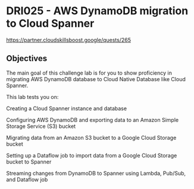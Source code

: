 # DRI025 - AWS DynamoDB migration to Cloud Spanner
https://partner.cloudskillsboost.google/quests/265

## Objectives
The main goal of this challenge lab is for you to show proficiency in migrating AWS DynamoDB database to Cloud Native Database like Cloud Spanner.

This lab tests you on:

Creating a Cloud Spanner instance and database

Configuring AWS DynamoDB and exporting data to an Amazon Simple Storage Service (S3) bucket

Migrating data from an Amazon S3 bucket to a Google Cloud Storage bucket

Setting up a Dataflow job to import data from a Google Cloud Storage bucket to Spanner

Streaming changes from DynamoDB to Spanner using Lambda, Pub/Sub, and Dataflow job
